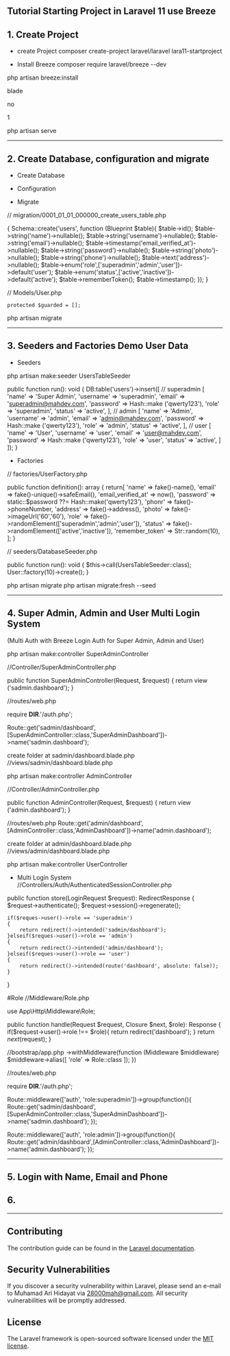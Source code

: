 Tutorial Starting Project in Laravel 11 use Breeze
------------------------------------------------
## 1. Create Project

- create Project
composer create-project laravel/laravel lara11-startproject

- Install Breeze
composer require laravel/breeze --dev

php artisan breeze:install

blade

no

1

php artisan serve

------------------------------------------------------------

## 2. Create Database, configuration and migrate

- Create Database

- Configuration

- Migrate

// migration/0001_01_01_000000_create_users_table.php

{
	Schema::create('users', function (Blueprint $table){
		$table->id();
		$table->string('name')->nullable();
		$table->string('username')->nullable();
		$table->string('email')->nullable();
		$table->timestamp('email_verified_at')->nullable();
		$table->string('password')->nullable();
		$table->string('photo')->nullable();
		$table->string('phone')->nullable();
		$table->text('address')->nullable();
		$table->enum('role',['superadmin','admin','user'])->default('user');
		$table->enum('status',['active','inactive'])->default('active');
		$table->rememberToken();
		$table->timestamp();
	});
}

// Models/User.php

	protected $guarded = [];


php artisan migrate

--------------------------------------------------------------

## 3. Seeders and Factories Demo User Data

- Seeders

php artisan make:seeder UsersTableSeeder

public function run(): void
{
	DB:table('users')->insert([
	// superadmin
		[
			'name' => 'Super Admin',
			'username' => 'superadmin',
			'email' => 'superadmin@mahdev.com',
			'password' => Hash::make ('qwerty123'),
			'role' => 'superadmin',
			'status' => 'active',
		],
	// admin
		[
			'name' => 'Admin',
			'username' => 'admin',
			'email' => 'admin@mahdev.com',
			'password' => Hash::make ('qwerty123'),
			'role' => 'admin',
			'status' => 'active',
		],
	// user
		[
			'name' => 'User',
			'username' => 'user',
			'email' => 'user@mahdev.com',
			'password' => Hash::make ('qwerty123'),
			'role' => 'user',
			'status' => 'active',
		]
	]);
}

- Factories

// factories/UserFactory.php

public function definition(): array
{
	return[
	    'name' => fake()-name(),
	    'email' => fake()-unique()->safeEmail(),
	    'email_verified_at' => now(),
	    'password' => static::$password ??= Hash::make('qwerty123'),
	    'phonr' => fake()->phoneNumber,
	    'address' => fake()->address(),
	    'photo' => fake()->imageUrl('60','60'),
	    'role' => fake()->randomElement(['superadmin','admin','user']),
	    'status' => fake()->randomElement(['active','inactive']),
	    'remember_token' => Str::random(10),
	];
}


// seeders/DatabaseSeeder.php

public function run(): void
{
	$this->call(UsersTableSeeder::class);
	User::factory(10)->create();
}

php artisan migrate
php artisan migrate:fresh --seed

--------------------------------------------------------------

## 4. Super Admin, Admin and User Multi Login System
(Multi Auth with Breeze Login Auth for Super Admin, Admin and User)

php artisan make:controller SuperAdminController

//Controller/SuperAdminController.php

public function SuperAdminController(Request, $request)
{
	return view ('sadmin.dashboard');
}

//routes/web.php

require __DIR__.'/auth.php';

Route::get('sadmin/dashboard',[SuperAdminController::class,'SuperAdminDashboard'])->name('sadmin.dashboard');

create folder at sadmin/dashboard.blade.php
//views/sadmin/dashboard.blade.php


php artisan make:controller AdminController

//Controller/AdminController.php

public function AdminController(Request, $request)
{
	return view ('admin.dashboard');
}

//routes/web.php
Route::get('admin/dashboard',[AdminController::class,'AdminDashboard'])->name('admin.dashboard');

create folder at admin/dashboard.blade.php
//views/admin/dashboard.blade.php


php artisan make:controller UserController


- Multi Login System
//Controllers/Auth/AuthenticatedSessionController.php

public function store(LoginRequest $request): RedirectResponse
{
	$request->authenticate();
	$request->session()->regenerate();

	if($reques->user()->role == 'superadmin')
	{
		return redirect()->intended('sadmin/dashboard');
	}elseif($reques->user()->role == 'admin')
	{
		return redirect()->intended('admin/dashboard');
	}elseif($reques->user()->role == 'user')
	{
		return redirect()->intended(route('dashboard', absolute: false));
	}
}


#Role
//Middleware/Role.php


use App\Http\Middleware\Role;

public function handle(Request $request, Closure $next, $role): Response
{
	if($request->user()->role !== $role){
		return redirect('dashboard');
	}
	return $next($request);
}


//bootstrap/app.php
->withMiddleware(function (Middleware $middleware)
	$middleware->alias([
		'role' => Role::class
	]);
})


//routes/web.php

require __DIR__.'/auth.php';

Route::middleware(['auth', 'role:superadmin'])->group(function(){
	Route::get('sadmin/dashboard',[SuperAdminController::class,'SuperAdminDashboard'])->name('sadmin.dashboard');
});

Route::middleware(['auth', 'role:admin'])->group(function(){
	Route::get('admin/dashboard',[AdminController::class,'AdminDashboard'])->name('admin.dashboard');
});

------------------------------------------------------------------

## 5. Login with Name, Email and Phone


## 6. 


------------------------------------------------------------------
## Contributing

The contribution guide can be found in the [Laravel documentation](https://laravel.com/docs).


## Security Vulnerabilities

If you discover a security vulnerability within Laravel, please send an e-mail to Muhamad Ari Hidayat via [28000mah@gmail.com](mailto:28000mah@gmail.com). All security vulnerabilities will be promptly addressed.

## License

The Laravel framework is open-sourced software licensed under the [MIT license](https://opensource.org/licenses/MIT).
